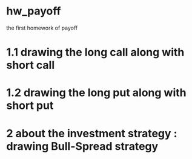 # hw_payoff
the first homework of payoff

# 1.1 drawing the long call along with short call
# 1.2 drawing the long put along with short put
# 2 about the investment strategy : drawing Bull-Spread strategy 
